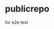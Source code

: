 # publicrepo
for e2e test
























































































































































































































































































































































































































































































































































































































































































































































































































































































































































































































































































































































































































































































































































































































































































































































































































































































































































































































































































































































































































































































































































































































































































































































































































































































































































































































































































































































































































































































































































































































































































































































































































































































































































































































































































































































































































































































































































































































































































































































































































































































































































































































































































































































































































































































































































































































































































































































































































































































































































































































































